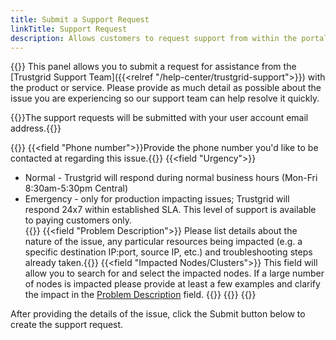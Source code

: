 ```yaml
---
title: Submit a Support Request
linkTitle: Support Request
description: Allows customers to request support from within the portal
---
```


{{<tgimg src="support-req.png" caption="Support Request section" width="60%">}}
This panel allows you to submit a request for assistance from the [Trustgrid Support Team]({{<relref "/help-center/trustgrid-support">}}) with the product or service. Please provide as much detail as possible about the issue you are experiencing so our support team can help resolve it quickly. 

{{<alert color="info">}}The support requests will be submitted with your user account email address.{{</alert>}}

{{<fields>}}
{{<field "Phone number">}}Provide the phone number you'd like to be contacted at regarding this issue.{{</field>}}
{{<field "Urgency">}}
- Normal - Trustgrid will respond during normal business hours (Mon-Fri 8:30am-5:30pm Central)
- Emergency - only for production impacting issues; Trustgrid will respond 24x7 within established SLA.  This level of support is available to paying customers only. \
{{</field>}}
{{<field "Problem Description">}} Please list details about the nature of the issue, any particular resources being impacted (e.g. a specific destination IP:port, source IP, etc.) and troubleshooting steps already taken.{{</field>}}
{{<field "Impacted Nodes/Clusters">}} 
This field will allow you to search for and select the impacted nodes. If a large number of nodes is impacted please provide at least a few examples and clarify the impact in the [Problem Description](#problem-description) field.
{{<tgimg src="support-node-list.png" width="60%">}}
{{</field>}}
{{</fields>}}

After providing the details of the issue, click the Submit button below to create the support request. 